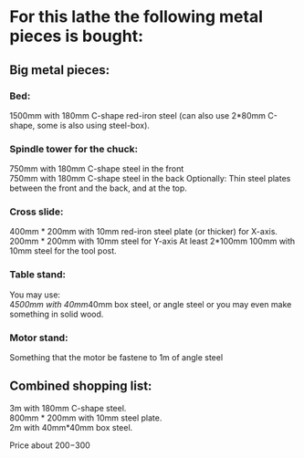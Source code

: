 # For this lathe the following metal pieces is bought:

## Big metal pieces:
### Bed:
1500mm with 180mm C-shape red-iron steel (can also use 2*80mm C-shape, some is also using steel-box).

### Spindle tower for the chuck:
750mm with 180mm C-shape steel in the front <br/>
750mm with 180mm C-shape steel in the back
Optionally: Thin steel plates between the front and the back, and at the top.

### Cross slide:
400mm * 200mm with 10mm red-iron steel plate (or thicker) for X-axis. <br/>
200mm * 200mm with 10mm steel for Y-axis
At least 2*100mm 100mm with 10mm steel for the tool post.

### Table stand:
You may use: <br/>
4*500mm with 40mm*40mm box steel, or angle steel or you may even make something in solid wood.

### Motor stand:
Something that the motor be fastene to
1m of angle steel

## Combined shopping list:
3m with 180mm C-shape steel. <br/>
800mm * 200mm with 10mm steel plate. <br/>
2m with 40mm*40mm box steel. <br/>

Price about $200-$300 <br/>
